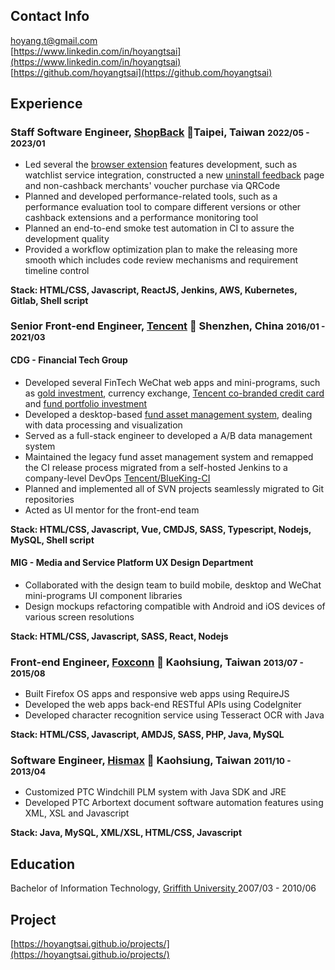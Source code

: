 ## Contact Info

<i class="fas fa-envelope-square fa-lg"></i> [hoyang.t@gmail.com](mailto:hoyang.t@gmail.com)<br/>
<i class="fab fa-linkedin fa-lg"></i> [https://www.linkedin.com/in/hoyangtsai](https://www.linkedin.com/in/hoyangtsai)<br/>
<i class="fab fa-github-square fa-lg"></i> [https://github.com/hoyangtsai](https://github.com/hoyangtsai)<br/>

## Experience

### Staff Software Engineer, <a href="https://corporate.shopback.com" target="_blank">ShopBack</a> 📍Taipei, Taiwan <small><time class="term">2022/05 - 2023/01</time></small>

- Led several the [browser extension](https://chrome.google.com/webstore/detail/shopback-button-cashback/djjjmdgomejlopjnccoejdhgjmiappap) features development, such as watchlist service integration, constructed a new [uninstall feedback](https://www.shopback.com/uninstall) page and non-cashback merchants' voucher purchase via QRCode
- Planned and developed performance-related tools, such as a performance evaluation tool to compare different versions or other cashback extensions and a performance monitoring tool
- Planned an end-to-end smoke test automation in CI to assure the development quality
- Provided a workflow optimization plan to make the releasing more smooth which includes code review mechanisms and requirement timeline control

<b>Stack: HTML/CSS, Javascript, ReactJS, Jenkins, AWS, Kubernetes, Gitlab, Shell script</b>

### Senior Front-end Engineer, <a href="https://www.tencent.com" target="_blank">Tencent</a> 📍 Shenzhen, China <small><time class="term">2016/01 - 2021/03</time></small>

#### CDG - Financial Tech Group

- Developed several FinTech WeChat web apps and mini-programs, such as [gold investment](https://hoyangtsai.github.io/projects/#gold-investment), currency exchange, [Tencent co-branded credit card](https://hoyangtsai.github.io/projects/#tencent-co-branded-credit-card) and [fund portfolio investment](https://hoyangtsai.github.io/projects/#fund-portfolio-investment)
- Developed a desktop-based [fund asset management system](https://hoyangtsai.github.io/projects/#fund-asset-management-system), dealing with data processing and visualization
- Served as a full-stack engineer to developed a A/B data management system
- Maintained the legacy fund asset management system and remapped the CI release process migrated from a self-hosted Jenkins to a company-level DevOps [Tencent/BlueKing-CI](https://github.com/Tencent/bk-ci/blob/master/README_EN.md)
- Planned and implemented all of SVN projects seamlessly migrated to Git repositories
- Acted as UI mentor for the front-end team

<b>Stack: HTML/CSS, Javascript, Vue, CMDJS, SASS, Typescript, Nodejs, MySQL, Shell script</b>

#### MIG - Media and Service Platform UX Design Department

- Collaborated with the design team to build mobile, desktop and WeChat mini-programs UI component libraries
- Design mockups refactoring compatible with Android and iOS devices of various screen resolutions

<b>Stack: HTML/CSS, Javascript, SASS, React, Nodejs</b>

### Front-end Engineer, <a href="https://www.foxconn.com" target="_blank">Foxconn</a> 📍 Kaohsiung, Taiwan <small><time class="term">2013/07 - 2015/08</time></small>

- Built Firefox OS apps and responsive web apps using RequireJS
- Developed the web apps back-end RESTful APIs using CodeIgniter
- Developed character recognition service using Tesseract OCR with Java

<b>Stack: HTML/CSS, Javascript, AMDJS, SASS, PHP, Java, MySQL</b>

### Software Engineer, <a href="http://www.hismax.com.tw" target="_blank">Hismax</a> 📍 Kaohsiung, Taiwan <small><time class="term">2011/10 - 2013/04</time></small>

- Customized PTC Windchill PLM system with Java SDK and JRE
- Developed PTC Arbortext document software automation features using XML, XSL and Javascript

<b>Stack: Java, MySQL, XML/XSL, HTML/CSS, Javascript</b>

## Education

<i class="fas fa-graduation-cap fa-log"></i> Bachelor of Information Technology, <a href="https://www.griffith.edu.au" target="_blank">Griffith University </a> <time class="term">2007/03 - 2010/06</time>

## Project

[https://hoyangtsai.github.io/projects/](https://hoyangtsai.github.io/projects/)
